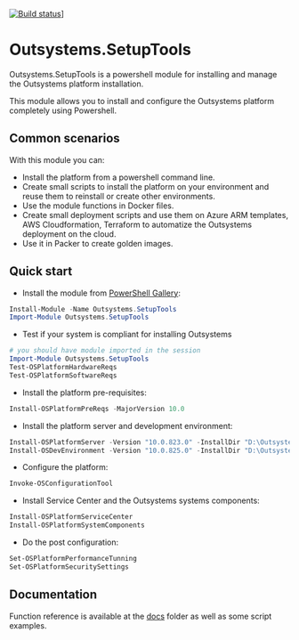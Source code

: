 [![Build status](https://pedropintonunes.visualstudio.com/Outsystems/_apis/build/status/Outsystems-SetupTools_MainCI?branch=master)](https://pedropintonunes.visualstudio.com/Outsystems/_build/latest?definitionId=3&branch=master)]

# Outsystems.SetupTools

Outsystems.SetupTools is a powershell module for installing and manage the Outsystems platform installation.

This module allows you to install and configure the Outsystems platform completely using Powershell.

## Common scenarios

With this module you can:
* Install the platform from a powershell command line.
* Create small scripts to install the platform on your environment and reuse them to reinstall or create other environments.
* Use the module functions in Docker files.
* Create small deployment scripts and use them on Azure ARM templates, AWS Cloudformation, Terraform to automatize the Outsystems deployment on the cloud.
* Use it in Packer to create golden images.

## Quick start

* Install the module from [PowerShell Gallery](https://www.powershellgallery.com/packages/Outsystems.SetupTools):

```powershell
Install-Module -Name Outsystems.SetupTools
Import-Module Outsystems.SetupTools
```

* Test if your system is compliant for installing Outsystems

```powershell
# you should have module imported in the session
Import-Module Outsystems.SetupTools
Test-OSPlatformHardwareReqs
Test-OSPlatformSoftwareReqs
```

* Install the platform pre-requisites:

```powershell
Install-OSPlatformPreReqs -MajorVersion 10.0
```

* Install the platform server and development environment:

```powershell
Install-OSPlatformServer -Version "10.0.823.0" -InstallDir "D:\Outsystems"
Install-OSDevEnvironment -Version "10.0.825.0" -InstallDir "D:\Outsystems"
```

* Configure the platform:

```powershell
Invoke-OSConfigurationTool
```

* Install Service Center and the Outsystems systems components:

```powershell
Install-OSPlatformServiceCenter
Install-OSPlatformSystemComponents
```

* Do the post configuration:

```powershell
Set-OSPlatformPerformanceTunning
Set-OSPlatformSecuritySettings
```

## Documentation

Function reference is available at the [docs](docs) folder as well as some script examples.